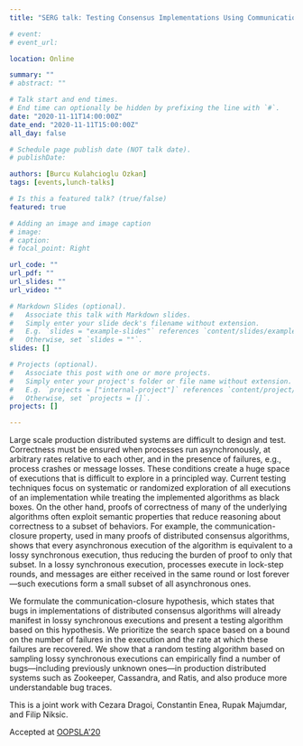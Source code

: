 ```yaml
---
title: "SERG talk: Testing Consensus Implementations Using Communication Closure"

# event: 
# event_url: 

location: Online

summary: ""
# abstract: ""

# Talk start and end times.
# End time can optionally be hidden by prefixing the line with `#`.
date: "2020-11-11T14:00:00Z"
date_end: "2020-11-11T15:00:00Z"
all_day: false

# Schedule page publish date (NOT talk date).
# publishDate:

authors: [Burcu Kulahcioglu Ozkan]
tags: [events,lunch-talks]

# Is this a featured talk? (true/false)
featured: true

# Adding an image and image caption
# image:
# caption: 
# focal_point: Right

url_code: ""
url_pdf: ""
url_slides: ""
url_video: ""

# Markdown Slides (optional).
#   Associate this talk with Markdown slides.
#   Simply enter your slide deck's filename without extension.
#   E.g. `slides = "example-slides"` references `content/slides/example-slides.md`.
#   Otherwise, set `slides = ""`.
slides: []

# Projects (optional).
#   Associate this post with one or more projects.
#   Simply enter your project's folder or file name without extension.
#   E.g. `projects = ["internal-project"]` references `content/project/deep-learning/index.md`.
#   Otherwise, set `projects = []`.
projects: []

---
```



Large scale production distributed systems are difficult to design and test. Correctness must be ensured when processes run asynchronously, at arbitrary rates relative to each other, and in the presence of failures, e.g., process crashes or message losses. These conditions create a huge space of executions that is difficult to explore in a principled way. Current testing techniques focus on systematic or randomized exploration of all executions of an implementation while treating the implemented algorithms as black boxes. On the other hand, proofs of correctness of many of the underlying algorithms often exploit semantic properties that reduce reasoning about correctness to a subset of behaviors. For example, the communication-closure property, used in many proofs of distributed consensus algorithms, shows that every asynchronous execution of the algorithm is equivalent to a lossy synchronous execution, thus reducing the burden of proof to only that subset. In a lossy synchronous execution, processes execute in lock-step rounds, and messages are either received in the same round or lost forever—such executions form a small subset of all asynchronous ones. 

We formulate the communication-closure hypothesis, which states that bugs in implementations of distributed consensus algorithms will already manifest in lossy synchronous executions and present a testing algorithm based on this hypothesis. We prioritize the search space based on a bound on the number of failures in the execution and the rate at which these failures are recovered. We show that a random testing algorithm based on sampling lossy synchronous executions can empirically find a number of bugs—including previously unknown ones—in production distributed systems such as Zookeeper, Cassandra, and Ratis, and also produce more understandable bug traces.


This is a joint work with Cezara Dragoi, Constantin Enea, Rupak Majumdar, and Filip Niksic.

Accepted at [OOPSLA'20](https://2020.splashcon.org/track/splash-2020-oopsla)

